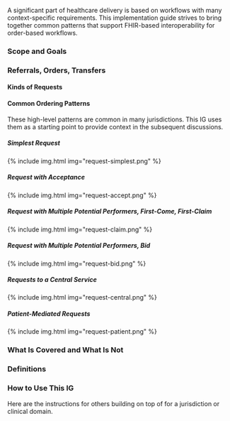 A significant part of healthcare delivery is based on workflows with many context-specific requirements. This implementation guide strives to bring together common patterns that support FHIR-based interoperability for order-based workflows.
### Scope and Goals

### Referrals, Orders, Transfers

#### Kinds of Requests

#### Common Ordering Patterns
These high-level patterns are common in many jurisdictions. This IG uses them as a starting point to provide context in the subsequent discussions.
##### Simplest Request

{% include img.html img="request-simplest.png" %}


##### Request with Acceptance

{% include img.html img="request-accept.png" %}

##### Request with Multiple Potential Performers, First-Come, First-Claim

{% include img.html img="request-claim.png" %}

##### Request with Multiple Potential Performers, Bid

{% include img.html img="request-bid.png" %}

##### Requests to a Central Service

{% include img.html img="request-central.png" %}

##### Patient-Mediated Requests

{% include img.html img="request-patient.png" %}

### What Is Covered and What Is Not

### Definitions

### How to Use This IG

Here are the instructions for others building on top of for a jurisdiction or clinical domain.

